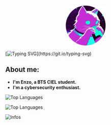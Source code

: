 <p align="center">
  <img src="H3.png" alt="PP" width="125">
</p>

[![Typing SVG](https://readme-typing-svg.herokuapp.com?font=&size=30&duration=4000&pause=1000&color=C443DE&background=691BFF00&center=true&vCenter=true&width=435&lines=Welcome+to+my+Github+profile+!)](https://git.io/typing-svg)
## About me: 
- **I'm Enzo, a BTS CIEL student.**
- **I'm a cybersecurity enthusiast.**

<p>
  <img src="https://komarev.com/ghpvc/?username=Enzo-CIEL&color=c443de" alt="Top Languages">
</p>
<p>
  <img src="https://github-readme-stats.vercel.app/api/top-langs/?username=Enzo-CIEL&theme=synthwave" alt="Top Languages">
</p>

<p>
  <img src="https://github-readme-stats.vercel.app/api/?username=Enzo-CIEL&theme=synthwave" alt="Infos">
</p>
